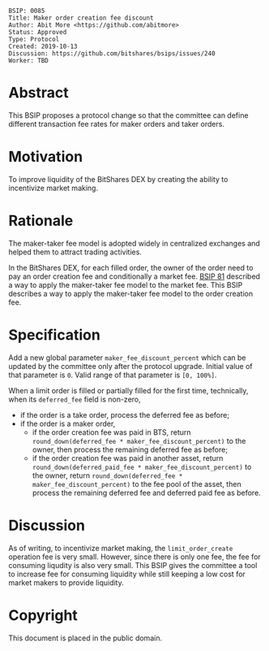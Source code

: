     BSIP: 0085
    Title: Maker order creation fee discount
    Author: Abit More <https://github.com/abitmore>
    Status: Approved
    Type: Protocol
    Created: 2019-10-13
    Discussion: https://github.com/bitshares/bsips/issues/240
    Worker: TBD

# Abstract

This BSIP proposes a protocol change so that the committee can define
different transaction fee rates for maker orders and taker orders.

# Motivation

To improve liquidity of the BitShares DEX by creating the ability to incentivize market making.

# Rationale

The maker-taker fee model is adopted widely in centralized exchanges and
helped them to attract trading activities.

In the BitShares DEX, for each filled order, the owner of the order need to
pay an order creation fee and conditionally a market fee.
[BSIP 81](bsip-0081.md) described
a way to apply the maker-taker fee model to the market fee. This BSIP
describes a way to apply the maker-taker fee model to the order creation fee.

# Specification

Add a new global parameter `maker_fee_discount_percent` which can
be updated by the committee only after the protocol upgrade.
Initial value of that parameter is `0`.
Valid range of that parameter is `[0, 100%]`.

When a limit order is filled or partially filled for the first time,
technically, when its `deferred_fee` field is non-zero,
* if the order is a take order, process the deferred fee as before;
* if the order is a maker order, 
  * if the order creation fee was paid in BTS, return
  `round_down(deferred_fee * maker_fee_discount_percent)` to the owner,
  then process the remaining deferred fee as before;
  * if the order creation fee was paid in another asset, return
  `round_down(deferred_paid_fee * maker_fee_discount_percent)`
  to the owner, return
  `round_down(deferred_fee * maker_fee_discount_percent)` to
  the fee pool of the asset, then process the remaining deferred fee
  and deferred paid fee as before.

# Discussion

As of writing, to incentivize market making, the `limit_order_create`
operation fee is very small. However, since there is only one fee,
the fee for consuming liqudity is also very small.
This BSIP gives the committee a tool to increase fee for consuming
liquidity while still keeping a low cost for market makers to provide
liquidity.

# Copyright
This document is placed in the public domain.
